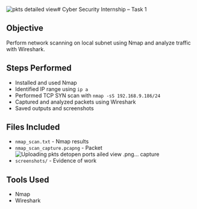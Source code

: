 ![pkts detailed view ](https://github.com/user-attachments/assets/86c95368-7d4c-4491-bb0f-bd70a1ca5f71)# Cyber Security Internship – Task 1

## Objective
Perform network scanning on local subnet using Nmap and analyze traffic with Wireshark.

## Steps Performed
- Installed and used Nmap
- Identified IP range using `ip a`
- Performed TCP SYN scan with `nmap -sS 192.168.9.186/24`
- Captured and analyzed packets using Wireshark
- Saved outputs and screenshots

## Files Included
- `nmap_scan.txt` - Nmap results
- `nmap_scan_capture.pcapng` - Packet![Uploading pkts det![open ports](https://github.com/user-attachments/assets/49cd0ebf-ae3c-499f-85ec-f9634a81642d)
ailed view .png…]()
 capture
- `screenshots/` - Evidence of work

## Tools Used
- Nmap
- Wireshark
